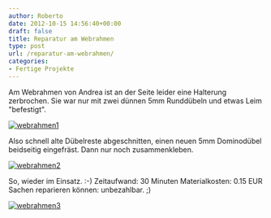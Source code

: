 ```yaml
---
author: Roberto
date: 2012-10-15 14:56:40+00:00
draft: false
title: Reparatur am Webrahmen
type: post
url: /reparatur-am-webrahmen/
categories:
- Fertige Projekte
---
```


Am Webrahmen von Andrea ist an der Seite leider eine Halterung zerbrochen. Sie war nur mit zwei dünnen 5mm Runddübeln und etwas Leim "befestigt".

[![webrahmen1](https://eigenbaukombinat.de/wp-content/uploads/2013/02/webrahmen1-300x225.jpg)
](https://eigenbaukombinat.de/wp-content/uploads/2013/02/webrahmen1.jpg)

Also schnell alte Dübelreste abgeschnitten, einen neuen 5mm Dominodübel beidseitig eingefräst. Dann nur noch zusammenkleben.

[![webrahmen2](https://eigenbaukombinat.de/wp-content/uploads/2013/02/webrahmen2-300x225.jpg)
](https://eigenbaukombinat.de/wp-content/uploads/2013/02/webrahmen2.jpg)

So, wieder im Einsatz. :-)
Zeitaufwand: 30 Minuten
Materialkosten: 0.15 EUR
Sachen reparieren können: unbezahlbar. ;)

[![webrahmen3](https://eigenbaukombinat.de/wp-content/uploads/2013/02/webrahmen3-300x300.jpg)
](https://eigenbaukombinat.de/wp-content/uploads/2013/02/webrahmen3.jpg)
